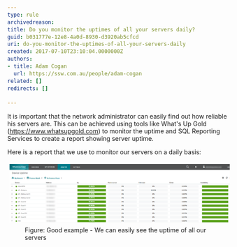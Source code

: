 ```yaml
---
type: rule
archivedreason: 
title: Do you monitor the uptimes of all your servers daily?
guid: b031777e-12e8-4a0d-8930-d3920ab5cfcd
uri: do-you-monitor-the-uptimes-of-all-your-servers-daily
created: 2017-07-10T23:10:04.0000000Z
authors:
- title: Adam Cogan
  url: https://ssw.com.au/people/adam-cogan
related: []
redirects: []

---
```


It is important that the network administrator can easily find out how reliable his servers are. This can be achieved using tools like What's Up Gold (https://www.whatsupgold.com) to monitor the uptime and SQL Reporting Services to create a report showing server uptime.

Here is a report that we use to monitor our servers on a daily basis:

<!--endintro-->
<dl class="goodImage"><dt><img src="WuGReport.png" alt="WuGReport.png" style="margin:5px;width:808px;"><br></dt><dd>Figure: Good example - We can easily see the uptime of all our servers</dd></dl>
